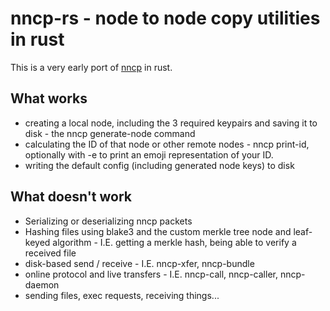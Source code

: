 # nncp-rs - node to node copy utilities in rust

This is a very early port of [nncp](http://nncpgo.org) in rust.
## What works
* creating a local node, including the 3 required keypairs and saving it to disk - the nncp generate-node command
* calculating the ID of that node or other remote nodes - nncp print-id, optionally with -e to print an emoji representation of your ID.
* writing the default config (including generated node keys) to disk

## What doesn't work
* Serializing or deserializing nncp packets
* Hashing files using blake3 and the custom merkle tree node and leaf-keyed algorithm - I.E. getting a merkle hash, being able to verify a received file
* disk-based send / receive - I.E. nncp-xfer, nncp-bundle
* online protocol and live transfers - I.E. nncp-call, nncp-caller, nncp-daemon
* sending files, exec requests, receiving things...
